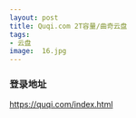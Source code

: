 ```yaml
---
layout: post
title: Quqi.com 2T容量/曲奇云盘
tags:
- 云盘
image:  16.jpg
---
```




### 登录地址<br>
https://quqi.com/index.html
